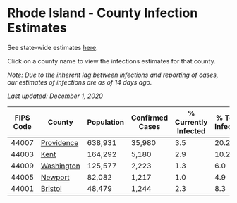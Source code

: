 # Rhode Island - County Infection Estimates

See state-wide estimates [here](/infections/us-ri).

Click on a county name to view the infections estimates for that county.

*Note: Due to the inherent lag between infections and reporting of cases, our estimates of infections are as of 14 days ago.*

*Last updated: December 1, 2020*

|   FIPS Code |                   County |   Population |   Confirmed Cases |   % Currently Infected |   % Total Infected |
|-------------|--------------------------|--------------|-------------------|------------------------|--------------------|
|       44007 | [Providence](providence) |      638,931 |            35,980 |                    3.5 |               20.2 |
|       44003 |             [Kent](kent) |      164,292 |             5,180 |                    2.9 |               10.2 |
|       44009 | [Washington](washington) |      125,577 |             2,223 |                    1.3 |                6.0 |
|       44005 |       [Newport](newport) |       82,082 |             1,217 |                    1.0 |                4.9 |
|       44001 |       [Bristol](bristol) |       48,479 |             1,244 |                    2.3 |                8.3 |